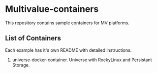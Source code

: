 # Multivalue-containers

This repository contains sample containers for MV platforms.

## List of Containers

Each example has it's own README with detailed instructions.

1. universe-docker-container.    Universe with RockyLinux and Persistant Storage.
